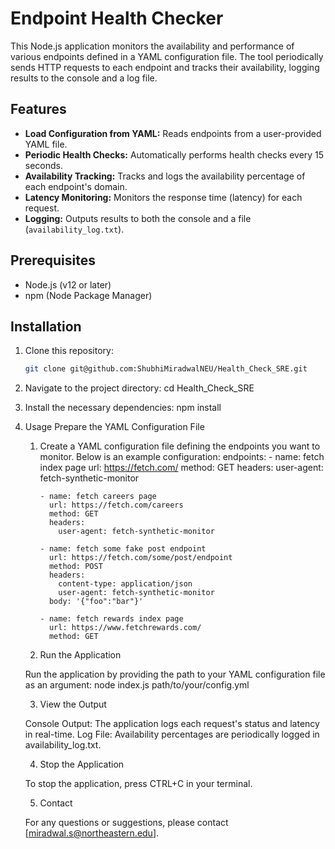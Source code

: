 # Endpoint Health Checker

This Node.js application monitors the availability and performance of various endpoints defined in a YAML configuration file. The tool periodically sends HTTP requests to each endpoint and tracks their availability, logging results to the console and a log file.

## Features

- **Load Configuration from YAML:** Reads endpoints from a user-provided YAML file.
- **Periodic Health Checks:** Automatically performs health checks every 15 seconds.
- **Availability Tracking:** Tracks and logs the availability percentage of each endpoint's domain.
- **Latency Monitoring:** Monitors the response time (latency) for each request.
- **Logging:** Outputs results to both the console and a file (`availability_log.txt`).

## Prerequisites

- Node.js (v12 or later)
- npm (Node Package Manager)

## Installation

1. Clone this repository:
   ```bash
   git clone git@github.com:ShubhiMiradwalNEU/Health_Check_SRE.git

2. Navigate to the project directory:
   cd Health_Check_SRE

3. Install the necessary dependencies:
   npm install

4. Usage
    Prepare the YAML Configuration File

    1. Create a YAML configuration file defining the endpoints you want to monitor. Below is an example configuration:
        endpoints:
           - name: fetch index page
             url: https://fetch.com/
             method: GET
             headers:
               user-agent: fetch-synthetic-monitor

           - name: fetch careers page
             url: https://fetch.com/careers
             method: GET
             headers:
               user-agent: fetch-synthetic-monitor

           - name: fetch some fake post endpoint
             url: https://fetch.com/some/post/endpoint
             method: POST
             headers:
               content-type: application/json
               user-agent: fetch-synthetic-monitor
             body: '{"foo":"bar"}'

           - name: fetch rewards index page
             url: https://www.fetchrewards.com/
             method: GET

        

    2. Run the Application

    Run the application by providing the path to your YAML configuration file as an argument:
    node index.js path/to/your/config.yml

    3. View the Output
   
    Console Output: The application logs each request's status and latency in real-time.
    Log File: Availability percentages are periodically logged in availability_log.txt.

    4. Stop the Application
   
    To stop the application, press CTRL+C in your terminal.

    5. Contact
   
    For any questions or suggestions, please contact [miradwal.s@northeastern.edu].



